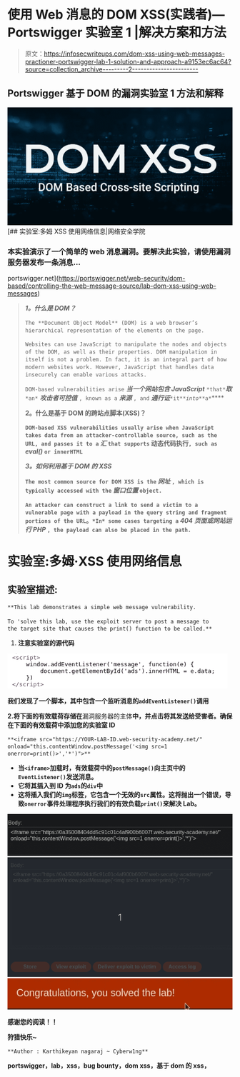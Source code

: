 # 使用 Web 消息的 DOM XSS(实践者)— Portswigger 实验室 1 |解决方案和方法

> 原文：<https://infosecwriteups.com/dom-xss-using-web-messages-practioner-portswigger-lab-1-solution-and-approach-a9153ec6ac64?source=collection_archive---------2----------------------->

## Portswigger 基于 DOM 的漏洞实验室 1 方法和解释

![](img/93dc299c079ab7aa72ee6f445263880e.png)[](https://portswigger.net/web-security/dom-based/controlling-the-web-message-source/lab-dom-xss-using-web-messages) [## 实验室:多姆 XSS 使用网络信息|网络安全学院

### 本实验演示了一个简单的 web 消息漏洞。要解决此实验，请使用漏洞服务器发布一条消息…

portswigger.net](https://portswigger.net/web-security/dom-based/controlling-the-web-message-source/lab-dom-xss-using-web-messages) 

> ***1。什么是 DOM？***
> 
> `The **Document Object Model** (DOM) is a web browser’s hierarchical representation of the elements on the page.`
> 
> `Websites can use JavaScript to manipulate the nodes and objects of the DOM, as well as their properties. DOM manipulation in itself is not a problem. In fact, it is an integral part of how modern websites work. However, JavaScript that handles data insecurely can enable various attacks.`
> 
> `DOM-based vulnerabilities arise` ***当一个网站包含 JavaScript*** `*that*`***取*** `*an*` ***攻击者可控值*** `, known as a` ***来源*** `, and` ***通行证***`*it*`*`*into*`*`*a*`****
> 
> ******2。什么是基于 DOM 的跨站点脚本(XSS)？******
> 
> **`DOM-based XSS vulnerabilities usually arise when JavaScript takes data from an attacker-controllable source, such as the URL, and passes it to a` ***汇*** `that supports` **动态代码执行**`, such as` ***eval()*** `or innerHTML`**
> 
> *****3。如何利用基于 DOM 的 XSS*****
> 
> **`The most common source for DOM XSS is the` ***网址*** `, which is typically accessed with the` ***窗口位置*** `object.`**
> 
> **`An attacker can construct a link to send a victim to a vulnerable page with a payload in the query string and fragment portions of the URL`。`*In* some cases targeting a` ***404 页面或网站运行 PHP*** `, the payload can also be placed in the path.`**

# **实验室:多姆·XSS 使用网络信息**

## **实验室描述:**

```
**This lab demonstrates a simple web message vulnerability.

To 'solve this lab, use the exploit server to post a message to 
the target site that causes the print() function to be called.**
```

1.  **注意实验室的源代码**

**![](img/c65e77715f5caf510311aa6af1a61463.png)**

**我们发现了一个脚本，其中包含一个监听消息的`addEventListener()`调用**

**2.将下面的有效载荷存储在**漏洞服务器的主体**中，并点击将其发送给受害者。确保在下面的有效载荷中添加您的实验室 ID**

```
**<iframe src="https://YOUR-LAB-ID.web-security-academy.net/" 
onload="this.contentWindow.postMessage('<img src=1 onerror=print()>','*')">**
```

*   **当`<iframe>`加载时，有效载荷中的`postMessage()`向主页中的`EventListener()`发送消息。**
*   **它将其插入到 ID 为`ads`的`div`中**
*   **这将插入我们的`img`标签，它包含一个无效的`src`属性。这将抛出一个错误，导致`onerror`事件处理程序执行我们的有效负载`print()`来解决 Lab。**

**![](img/aeb707ce7040d305bf307aae5dcec439.png)****![](img/e49c67a948065a5e0cb8e2f8a17095e6.png)****![](img/9e31b2cffd1d59d7a71dec79f1c476e6.png)**

**感谢您的阅读！！**

**狩猎快乐~**

```
**Author : Karthikeyan nagaraj ~ Cyberw1ng**
```

**portswigger，lab，xss，bug bounty，dom xss，基于 dom 的 xss，**